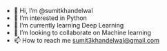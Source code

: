 - 👋 Hi, I’m @sumitkhandelwal
- 👀 I’m interested in Python
- 🌱 I’m currently learning Deep Learning
- 💞️ I’m looking to collaborate on Machine learning
- 📫 How to reach me sumit3khandelwal@gmail.com

<!---
sumitkhandelwal/sumitkhandelwal is a ✨ special ✨ repository because its `README.md` (this file) appears on your GitHub profile.
You can click the Preview link to take a look at your changes.
--->
